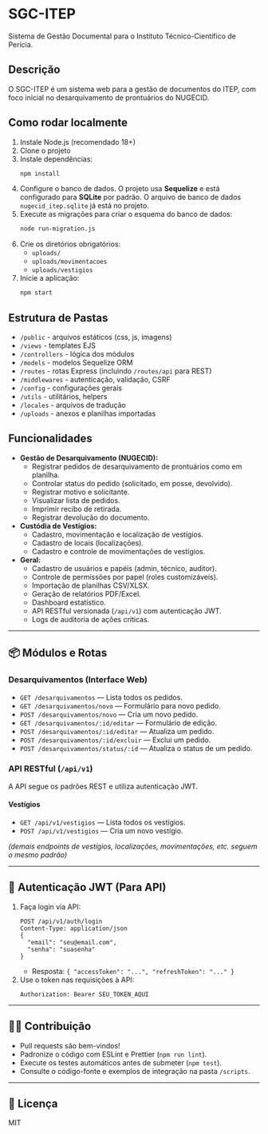 # SGC-ITEP

Sistema de Gestão Documental para o Instituto Técnico-Científico de Perícia.

## Descrição
O SGC-ITEP é um sistema web para a gestão de documentos do ITEP, com foco inicial no desarquivamento de prontuários do NUGECID.

## Como rodar localmente
1. Instale Node.js (recomendado 18+)
2. Clone o projeto
3. Instale dependências:
   ```bash
   npm install
   ```
4. Configure o banco de dados. O projeto usa **Sequelize** e está configurado para **SQLite** por padrão. O arquivo de banco de dados `nugecid_itep.sqlite` já está no projeto.
5. Execute as migrações para criar o esquema do banco de dados:
   ```bash
   node run-migration.js
   ```
6. Crie os diretórios obrigatórios:
   - `uploads/`
   - `uploads/movimentacoes`
   - `uploads/vestigios`
7. Inicie a aplicação:
   ```bash
   npm start
   ```

## Estrutura de Pastas
- `/public` - arquivos estáticos (css, js, imagens)
- `/views` - templates EJS
- `/controllers` - lógica dos módulos
- `/models` - modelos Sequelize ORM
- `/routes` - rotas Express (incluindo `/routes/api` para REST)
- `/middlewares` - autenticação, validação, CSRF
- `/config` - configurações gerais
- `/utils` - utilitários, helpers
- `/locales` - arquivos de tradução
- `/uploads` - anexos e planilhas importadas

## Funcionalidades
- **Gestão de Desarquivamento (NUGECID):**
  - Registrar pedidos de desarquivamento de prontuários como em planilha.
  - Controlar status do pedido (solicitado, em posse, devolvido).
  - Registrar motivo e solicitante.
  - Visualizar lista de pedidos.
  - Imprimir recibo de retirada.
  - Registrar devolução do documento.
- **Custódia de Vestígios:**
  - Cadastro, movimentação e localização de vestígios.
  - Cadastro de locais (localizações).
  - Cadastro e controle de movimentações de vestígios.
- **Geral:**
  - Cadastro de usuários e papéis (admin, técnico, auditor).
  - Controle de permissões por papel (roles customizáveis).
  - Importação de planilhas CSV/XLSX.
  - Geração de relatórios PDF/Excel.
  - Dashboard estatístico.
  - API RESTful versionada (`/api/v1`) com autenticação JWT.
  - Logs de auditoria de ações críticas.

---

## 📦 Módulos e Rotas

### Desarquivamentos (Interface Web)
- `GET /desarquivamentos` — Lista todos os pedidos.
- `GET /desarquivamentos/novo` — Formulário para novo pedido.
- `POST /desarquivamentos/novo` — Cria um novo pedido.
- `GET /desarquivamentos/:id/editar` — Formulário de edição.
- `POST /desarquivamentos/:id/editar` — Atualiza um pedido.
- `POST /desarquivamentos/:id/excluir` — Exclui um pedido.
- `POST /desarquivamentos/status/:id` — Atualiza o status de um pedido.

### API RESTful (`/api/v1`)
A API segue os padrões REST e utiliza autenticação JWT.

#### Vestígios
- `GET /api/v1/vestigios` — Lista todos os vestígios.
- `POST /api/v1/vestigios` — Cria um novo vestígio.

_(demais endpoints de vestígios, localizações, movimentações, etc. seguem o mesmo padrão)_

---

## 🔐 Autenticação JWT (Para API)
1. Faça login via API:
   ```http
   POST /api/v1/auth/login
   Content-Type: application/json
   {
     "email": "seu@email.com",
     "senha": "suasenha"
   }
   ```
   - Resposta: `{ "accessToken": "...", "refreshToken": "..." }`
2. Use o token nas requisições à API:
   ```http
   Authorization: Bearer SEU_TOKEN_AQUI
   ```

---

## 👨‍💻 Contribuição
- Pull requests são bem-vindos!
- Padronize o código com ESLint e Prettier (`npm run lint`).
- Execute os testes automáticos antes de submeter (`npm test`).
- Consulte o código-fonte e exemplos de integração na pasta `/scripts`.

---

## 📄 Licença
MIT
